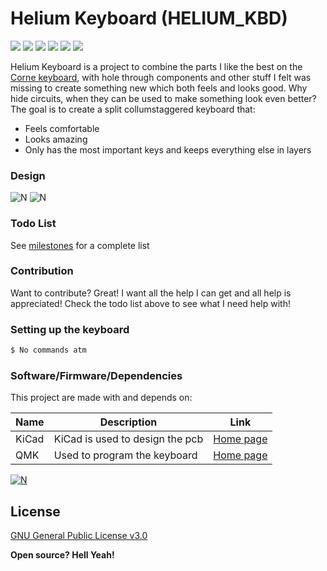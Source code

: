 # Helium Keyboard (HELIUM_KBD)
[![](https://img.shields.io/github/last-commit/MrSnowMonster/HELIUM_KBD.svg)](https://github.com/MrSnowMonster/HELIUM_KBD/commits/master) [![](https://img.shields.io/github/issues-raw/MrSnowMonster/HELIUM_KBD.svg)](https://github.com/MrSnowMonster/HELIUM_KBD/issues) [![](https://img.shields.io/github/issues-pr/MrSnowMonster/HELIUM_KBD.svg)](https://github.com/MrSnowMonster/HELIUM_KBD/pulls) [![](https://img.shields.io/github/contributors/MrSnowMonster/HELIUM_KBD.svg)](https://github.com/MrSnowMonster/HELIUM_KBD/graphs/contributors) ![](https://img.shields.io/github/repo-size/MrSnowMonster/HELIUM_KBD.svg) [![](https://img.shields.io/github/license/MrSnowMonster/HELIUM_KBD.svg)](https://github.com/MrSnowMonster/HELIUM_KBD/blob/master/LICENSE)

Helium Keyboard is a project to combine the parts I like the best on the [Corne keyboard](https://github.com/foostan/crkbd), with hole through components and other stuff I felt was missing to create something new which both feels and looks good. Why hide circuits, when they can be used to make something look even better?
The goal is to create a split collumstaggered keyboard that:
  - Feels comfortable
  - Looks amazing
  - Only has the most important keys and keeps everything else in layers

### Design
![N](https://raw.githubusercontent.com/MrSnowMonster/HELIUM_KBD/master/pictures/showoff.png)
![N](https://raw.githubusercontent.com/MrSnowMonster/HELIUM_KBD/master/pictures/thumbnail3.png)

### Todo List
See [milestones](https://github.com/MrSnowMonster/HELIUM_KBD/milestones) for a complete list

### Contribution
Want to contribute? Great! I want all the help I can get and all help is appreciated! Check the todo list above to see what I need help with!


### Setting up the keyboard
```sh
$ No commands atm
```

### Software/Firmware/Dependencies
This project are made with and depends on:

| Name | Description | Link |
| ------ | ------ | ------ |
| KiCad | KiCad is used to design the pcb | [Home page](http://kicad-pcb.org/) |
| QMK | Used to program the keyboard | [Home page](https://docs.qmk.fm/) |

[![N](https://raw.githubusercontent.com/MrSnowMonster/HELIUM_KBD/master/pictures/powered_by_qmk.png)](https://docs.qmk.fm)

License
----

[GNU General Public License v3.0](https://github.com/MrSnowMonster/HELIUM_KBD/blob/master/LICENSE)


**Open source? Hell Yeah!**
